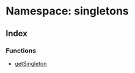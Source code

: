 # Namespace: singletons

## Index

### Functions

- [getSingleton](functions/function.getSingleton.md)

